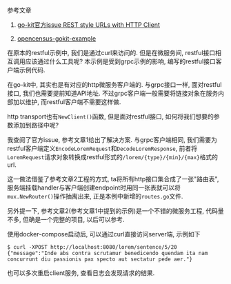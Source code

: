 参考文章

1. [go-kit官方issue REST style URLs with HTTP Client](https://github.com/go-kit/kit/issues/741)

2. [opencensus-gokit-example](https://github.com/basvanbeek/opencensus-gokit-example)

在原本的restful示例中, 我们是通过curl来访问的. 但是在微服务间, restful接口相互调用应该通过什么工具呢? 本示例是受到grpc示例的影响, 编写的restful接口客户端示例代码.

在go-kit中, 其实也是有对应的http微服务客户端的. 与grpc接口一样, 面对restful接口, 我们也需要提前知道API地址. 不过grpc客户端一般需要将链接对象在服务内部加以维护, 而restful客户端不需要这样做.

http transport也有`NewClient()`函数, 但是面对restful接口, 如何将我们想要的参数添加到路径中呢? 

我查阅了官方issue, 参考文章1给出了解决方案. 与grpc客户端相同, 我们需要为restful客户端定义`EncodeLoremRequest`和`DecodeLoremResponse`, 前者将`LoremRequest`请求对象转换成restful形式的`/lorem/{type}/{min}/{max}`格式的url.

这一做法借鉴了参考文章2工程的方式, ta将所有http接口集合成了一张"路由表", 服务端挂载handler与客户端创建endpoint时用同一张表就可以将`mux.NewRouter()`操作抽离出来, 正是本例中新增的`routes.go`文件.

另外提一下, 参考文章2(参考文章1中提到的示例)是一个不错的微服务工程, 代码量不多, 但确是一个完整的项目, 以后可以参考.

使用docker-compose启动后, 可以通过curl直接访问server端, 示例如下

```
$ curl -XPOST http://localhost:8080/lorem/sentence/5/20
{"message":"Inde abs contra scrutamur benedicendo quendam ita nam concurrunt diu passionis pax specto aut sectatur pede aer."}
```

也可以多次重启client服务, 查看日志会发现请求的结果.
